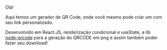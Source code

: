 Olá!

Aqui temos um gerador de QR Code, onde você mesmo pode criar um com seu link personalizado.

Desenvolvido em React.JS, renderização condicional e useState, a lib <a href="github.com/soldair/node-qrcode">node-qrcode</a> para a geração do QRCODE em png e assim também poder fazer seu download!